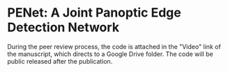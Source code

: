# PENet: A Joint Panoptic Edge Detection Network

During the peer review process, the code is attached in the "Video" link of the manuscript, which directs to a Google Drive folder. The code will be public released after the publication.
